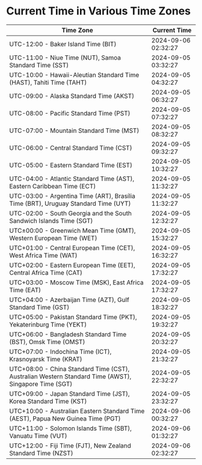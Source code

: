 # Current Time in Various Time Zones

| Time Zone | Current Time |
|-----------|--------------|
| UTC-12:00 - Baker Island Time (BIT) | 2024-09-06 02:32:27 |
| UTC-11:00 - Niue Time (NUT), Samoa Standard Time (SST) | 2024-09-05 03:32:27 |
| UTC-10:00 - Hawaii-Aleutian Standard Time (HAST), Tahiti Time (TAHT) | 2024-09-05 04:32:27 |
| UTC-09:00 - Alaska Standard Time (AKST) | 2024-09-05 06:32:27 |
| UTC-08:00 - Pacific Standard Time (PST) | 2024-09-05 07:32:27 |
| UTC-07:00 - Mountain Standard Time (MST) | 2024-09-05 08:32:27 |
| UTC-06:00 - Central Standard Time (CST) | 2024-09-05 09:32:27 |
| UTC-05:00 - Eastern Standard Time (EST) | 2024-09-05 10:32:27 |
| UTC-04:00 - Atlantic Standard Time (AST), Eastern Caribbean Time (ECT) | 2024-09-05 11:32:27 |
| UTC-03:00 - Argentina Time (ART), Brasília Time (BRT), Uruguay Standard Time (UYT) | 2024-09-05 11:32:27 |
| UTC-02:00 - South Georgia and the South Sandwich Islands Time (SGT) | 2024-09-05 12:32:27 |
| UTC±00:00 - Greenwich Mean Time (GMT), Western European Time (WET) | 2024-09-05 15:32:27 |
| UTC+01:00 - Central European Time (CET), West Africa Time (WAT) | 2024-09-05 16:32:27 |
| UTC+02:00 - Eastern European Time (EET), Central Africa Time (CAT) | 2024-09-05 17:32:27 |
| UTC+03:00 - Moscow Time (MSK), East Africa Time (EAT) | 2024-09-05 17:32:27 |
| UTC+04:00 - Azerbaijan Time (AZT), Gulf Standard Time (GST) | 2024-09-05 18:32:27 |
| UTC+05:00 - Pakistan Standard Time (PKT), Yekaterinburg Time (YEKT) | 2024-09-05 19:32:27 |
| UTC+06:00 - Bangladesh Standard Time (BST), Omsk Time (OMST) | 2024-09-05 20:32:27 |
| UTC+07:00 - Indochina Time (ICT), Krasnoyarsk Time (KRAT) | 2024-09-05 21:32:27 |
| UTC+08:00 - China Standard Time (CST), Australian Western Standard Time (AWST), Singapore Time (SGT) | 2024-09-05 22:32:27 |
| UTC+09:00 - Japan Standard Time (JST), Korea Standard Time (KST) | 2024-09-05 23:32:27 |
| UTC+10:00 - Australian Eastern Standard Time (AEST), Papua New Guinea Time (PGT) | 2024-09-06 00:32:27 |
| UTC+11:00 - Solomon Islands Time (SBT), Vanuatu Time (VUT) | 2024-09-06 01:32:27 |
| UTC+12:00 - Fiji Time (FJT), New Zealand Standard Time (NZST) | 2024-09-06 02:32:27 |
